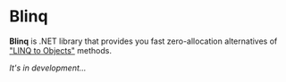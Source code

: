 # Blinq

**Blinq** is .NET library that provides you fast zero-allocation alternatives of
["LINQ to Objects"](https://docs.microsoft.com/dotnet/csharp/programming-guide/concepts/linq/linq-to-objects)
methods.

_It's in development..._
